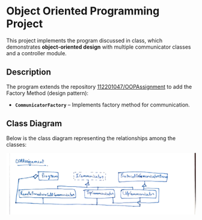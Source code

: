 # Object Oriented Programming Project

This project implements the program discussed in class, which demonstrates **object-oriented design** with multiple communicator classes and a controller module.

## Description
The program extends the repository [112201047/OOPAssignment](https://github.com/112201047/Software-Engineering-Assignments/tree/main/OOPAssignment) to add the Factory Method (design pattern):
- **`CommunicatorFactory`** – Implements factory method for communication. 

## Class Diagram
Below is the class diagram representing the relationships among the classes:

![Class Diagram](./Class%20Diagram.jpg)

